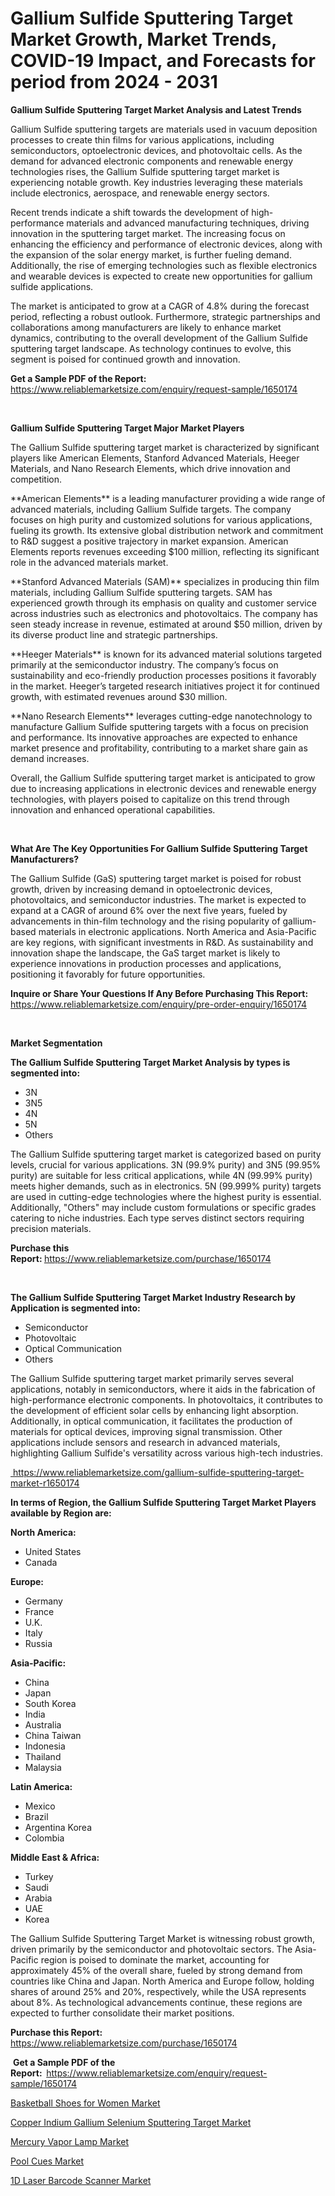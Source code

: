 <p><h1>Gallium Sulfide Sputtering Target Market Growth, Market Trends, COVID-19 Impact, and Forecasts for period from 2024 - 2031</h1></p><p><strong>Gallium Sulfide Sputtering Target Market Analysis and Latest Trends</strong></p>
<p><p>Gallium Sulfide sputtering targets are materials used in vacuum deposition processes to create thin films for various applications, including semiconductors, optoelectronic devices, and photovoltaic cells. As the demand for advanced electronic components and renewable energy technologies rises, the Gallium Sulfide sputtering target market is experiencing notable growth. Key industries leveraging these materials include electronics, aerospace, and renewable energy sectors.</p><p>Recent trends indicate a shift towards the development of high-performance materials and advanced manufacturing techniques, driving innovation in the sputtering target market. The increasing focus on enhancing the efficiency and performance of electronic devices, along with the expansion of the solar energy market, is further fueling demand. Additionally, the rise of emerging technologies such as flexible electronics and wearable devices is expected to create new opportunities for gallium sulfide applications.</p><p>The market is anticipated to grow at a CAGR of 4.8% during the forecast period, reflecting a robust outlook. Furthermore, strategic partnerships and collaborations among manufacturers are likely to enhance market dynamics, contributing to the overall development of the Gallium Sulfide sputtering target landscape. As technology continues to evolve, this segment is poised for continued growth and innovation.</p></p>
<p><strong>Get a Sample PDF of the Report:&nbsp;</strong> <a href="https://www.reliablemarketsize.com/enquiry/request-sample/1650174?utm_campaign=1173&utm_medium=2&utm_source=Github&utm_content=ia&utm_term=26092024&utm_id=gallium-sulfide-sputtering-target">https://www.reliablemarketsize.com/enquiry/request-sample/1650174</a></p>
<p>&nbsp;</p>
<p><strong>Gallium Sulfide Sputtering Target Major Market Players</strong></p>
<p><p>The Gallium Sulfide sputtering target market is characterized by significant players like American Elements, Stanford Advanced Materials, Heeger Materials, and Nano Research Elements, which drive innovation and competition.</p><p>**American Elements** is a leading manufacturer providing a wide range of advanced materials, including Gallium Sulfide targets. The company focuses on high purity and customized solutions for various applications, fueling its growth. Its extensive global distribution network and commitment to R&D suggest a positive trajectory in market expansion. American Elements reports revenues exceeding $100 million, reflecting its significant role in the advanced materials market.</p><p>**Stanford Advanced Materials (SAM)** specializes in producing thin film materials, including Gallium Sulfide sputtering targets. SAM has experienced growth through its emphasis on quality and customer service across industries such as electronics and photovoltaics. The company has seen steady increase in revenue, estimated at around $50 million, driven by its diverse product line and strategic partnerships.</p><p>**Heeger Materials** is known for its advanced material solutions targeted primarily at the semiconductor industry. The company’s focus on sustainability and eco-friendly production processes positions it favorably in the market. Heeger’s targeted research initiatives project it for continued growth, with estimated revenues around $30 million.</p><p>**Nano Research Elements** leverages cutting-edge nanotechnology to manufacture Gallium Sulfide sputtering targets with a focus on precision and performance. Its innovative approaches are expected to enhance market presence and profitability, contributing to a market share gain as demand increases.</p><p>Overall, the Gallium Sulfide sputtering target market is anticipated to grow due to increasing applications in electronic devices and renewable energy technologies, with players poised to capitalize on this trend through innovation and enhanced operational capabilities.</p></p>
<p>&nbsp;</p>
<p><strong>What Are The Key Opportunities For Gallium Sulfide Sputtering Target Manufacturers?</strong></p>
<p><p>The Gallium Sulfide (GaS) sputtering target market is poised for robust growth, driven by increasing demand in optoelectronic devices, photovoltaics, and semiconductor industries. The market is expected to expand at a CAGR of around 6% over the next five years, fueled by advancements in thin-film technology and the rising popularity of gallium-based materials in electronic applications. North America and Asia-Pacific are key regions, with significant investments in R&D. As sustainability and innovation shape the landscape, the GaS target market is likely to experience innovations in production processes and applications, positioning it favorably for future opportunities.</p></p>
<p><strong>Inquire or Share Your Questions If Any Before Purchasing This Report:</strong> <a href="https://www.reliablemarketsize.com/enquiry/pre-order-enquiry/1650174?utm_campaign=1173&utm_medium=2&utm_source=Github&utm_content=ia&utm_term=26092024&utm_id=gallium-sulfide-sputtering-target">https://www.reliablemarketsize.com/enquiry/pre-order-enquiry/1650174</a></p>
<p>&nbsp;</p>
<p><strong>Market Segmentation</strong></p>
<p><strong>The Gallium Sulfide Sputtering Target Market Analysis by types is segmented into:</strong></p>
<p><ul><li>3N</li><li>3N5</li><li>4N</li><li>5N</li><li>Others</li></ul></p>
<p><p>The Gallium Sulfide sputtering target market is categorized based on purity levels, crucial for various applications. 3N (99.9% purity) and 3N5 (99.95% purity) are suitable for less critical applications, while 4N (99.99% purity) meets higher demands, such as in electronics. 5N (99.999% purity) targets are used in cutting-edge technologies where the highest purity is essential. Additionally, "Others" may include custom formulations or specific grades catering to niche industries. Each type serves distinct sectors requiring precision materials.</p></p>
<p><strong>Purchase this Report:&nbsp;</strong><a href="https://www.reliablemarketsize.com/purchase/1650174?utm_campaign=1173&utm_medium=2&utm_source=Github&utm_content=ia&utm_term=26092024&utm_id=gallium-sulfide-sputtering-target">https://www.reliablemarketsize.com/purchase/1650174</a></p>
<p>&nbsp;</p>
<p><strong>The Gallium Sulfide Sputtering Target Market Industry Research by Application is segmented into:</strong></p>
<p><ul><li>Semiconductor</li><li>Photovoltaic</li><li>Optical Communication</li><li>Others</li></ul></p>
<p><p>The Gallium Sulfide sputtering target market primarily serves several applications, notably in semiconductors, where it aids in the fabrication of high-performance electronic components. In photovoltaics, it contributes to the development of efficient solar cells by enhancing light absorption. Additionally, in optical communication, it facilitates the production of materials for optical devices, improving signal transmission. Other applications include sensors and research in advanced materials, highlighting Gallium Sulfide's versatility across various high-tech industries.</p></p>
<p><a href="https://www.reliablemarketsize.com/gallium-sulfide-sputtering-target-market-r1650174?utm_campaign=1173&utm_medium=2&utm_source=Github&utm_content=ia&utm_term=26092024&utm_id=gallium-sulfide-sputtering-target">&nbsp;https://www.reliablemarketsize.com/gallium-sulfide-sputtering-target-market-r1650174</a></p>
<p><strong>In terms of Region, the Gallium Sulfide Sputtering Target Market Players available by Region are:</strong></p>
<p>
    <p> <strong> North America: </strong>
        <ul>
            <li>United States</li>
            <li>Canada</li>
        </ul>
        </p> 
    <p> <strong> Europe: </strong>
        <ul>
            <li>Germany</li>
            <li>France</li>
            <li>U.K.</li>
            <li>Italy</li>
            <li>Russia</li>
        </ul>
        </p> 
    <p> <strong> Asia-Pacific: </strong>
        <ul>
            <li>China</li>
            <li>Japan</li>
            <li>South Korea</li>
            <li>India</li>
            <li>Australia</li>
            <li>China Taiwan</li>
            <li>Indonesia</li>
            <li>Thailand</li>
            <li>Malaysia</li>
        </ul>
        </p> 
    <p> <strong> Latin America: </strong>
        <ul>
            <li>Mexico</li>
            <li>Brazil</li>
            <li>Argentina Korea</li>
            <li>Colombia</li>
        </ul>
        </p> 
    <p> <strong> Middle East & Africa: </strong>
        <ul>
            <li>Turkey</li>
            <li>Saudi</li>
            <li>Arabia</li>
            <li>UAE</li>
            <li>Korea</li>
        </ul>
    </p>
    </p>
<p><p>The Gallium Sulfide Sputtering Target Market is witnessing robust growth, driven primarily by the semiconductor and photovoltaic sectors. The Asia-Pacific region is poised to dominate the market, accounting for approximately 45% of the overall share, fueled by strong demand from countries like China and Japan. North America and Europe follow, holding shares of around 25% and 20%, respectively, while the USA represents about 8%. As technological advancements continue, these regions are expected to further consolidate their market positions.</p></p>
<p><strong>Purchase this Report: </strong><a href="https://www.reliablemarketsize.com/purchase/1650174?utm_campaign=1173&utm_medium=2&utm_source=Github&utm_content=ia&utm_term=26092024&utm_id=gallium-sulfide-sputtering-target">https://www.reliablemarketsize.com/purchase/1650174</a></p>
<p>&nbsp;<strong>Get a Sample PDF of the Report:&nbsp;&nbsp;</strong><a href="https://www.reliablemarketsize.com/enquiry/request-sample/1650174?utm_campaign=1173&utm_medium=2&utm_source=Github&utm_content=ia&utm_term=26092024&utm_id=gallium-sulfide-sputtering-target">https://www.reliablemarketsize.com/enquiry/request-sample/1650174</a></p>
<p><strong></strong></p>
<p><p><a href="https://issuu.com/reportprime-2/docs/basketball-shoes-for-women-market-s_fd47e96088d7a7?utm_campaign=1173&utm_medium=2&utm_source=Github&utm_content=ia&utm_term=26092024&utm_id=gallium-sulfide-sputtering-target">Basketball Shoes for Women Market</a></p><p><a href="https://github.com/RoccoManning/Market-Research-Report-List-7/blob/main/copper-indium-gallium-selenium-sputtering-target-market.md?utm_campaign=1173&utm_medium=2&utm_source=Github&utm_content=ia&utm_term=26092024&utm_id=gallium-sulfide-sputtering-target">Copper Indium Gallium Selenium Sputtering Target Market</a></p><p><a href="https://www.linkedin.com/pulse/navigating-global-mercury-vapor-lamp-market-from-trends-strategy-pgicc?trackingId=ZH0U2%2Bt%2FRF%2B9tHUfbLPnWg%3D%3D&utm_campaign=1173&utm_medium=2&utm_source=Github&utm_content=ia&utm_term=26092024&utm_id=gallium-sulfide-sputtering-target">Mercury Vapor Lamp Market</a></p><p><a href="https://issuu.com/reportprime-2/docs/pool-cues-market-size-2030.pptx_43ec82e0fc56ed?utm_campaign=1173&utm_medium=2&utm_source=Github&utm_content=ia&utm_term=26092024&utm_id=gallium-sulfide-sputtering-target">Pool Cues Market</a></p><p><a href="https://www.linkedin.com/pulse/global-1d-laser-barcode-scanner-market-opportunities-forecast-vdjwe?trackingId=cLKxm8fNSgC%2Fk72QmZFYbg%3D%3D&utm_campaign=1173&utm_medium=2&utm_source=Github&utm_content=ia&utm_term=26092024&utm_id=gallium-sulfide-sputtering-target">1D Laser Barcode Scanner Market</a></p></p>